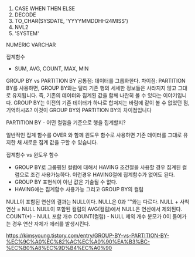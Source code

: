 1. CASE WHEN THEN ELSE
2. DECODE
3. TO_CHAR(SYSDATE, 'YYYYMMDDHH24MISS')
4. NVL2
5. 'SYSTEM'

NUMERIC
VARCHAR

집계함수

- SUM, AVG, COUNT, MAX, MIN

GROUP BY vs PARTITION BY
공통점: 데이터를 그룹화한다.
차이점: PARTITION BY를 사용하면, GROUP BY와는 달리 기존 행의 세세한 정보들은 사라지지 않고
그대로 유지됩니다. 즉, 기존의 데이터와 집계된 값을 함께 나란히 볼 수 있다는 이야기입니다.
GROUP BY는 이전의 기존 데이터가 하나로 합쳐지는 바람에 같이 볼 수 없었던 점, 기억하시죠?
이것이 GROUP BY와 PARTITION BY의 차이점입니다

PARTITION BY - 어떤 컬럼을 기준으로 행을 집계할지?

일반적인 집계 함수를 OVER 와 함께 윈도우 함수로 사용하면 기존 데이터를 그대로 유지한 채 새로운 집계 값을 구할 수 있습니다.

집계함수 vs 윈도우 함수

- GROUP BY로 그룹핑된 컬럼에 대해서 HAVING 조건절을 사용할 경우 집계된 컬럼으로 조건 사용가능하다.
  이런경우 HAVING절에 집계함수가 없어도 된다.
- GROUP BY 표현식이 아닌 값은 기술될 수 없다.
- HAVING에는 집계함수 사용가능 그리고 GROUP BY의 컬럼

NULL이 포함된 연산의 결과는 NULL이다.
NULL은 0과 ""와는 다르다.
NULL + 사칙연산 = NULL
NULL이 포함된 컬럼의 AVG(컬럼)에서 NULL은 연산에서 제외된다.
COUNT(\*) - NULL 포함 개수
COUNT(컬럼) - NULL 제외 개수
분모가 0이 들어가는 경우 연산 자체가 에러를 발생시킨다.

https://kimsyoung.tistory.com/entry/GROUP-BY-vs-PARTITION-BY-%EC%9C%A0%EC%82%AC%EC%A0%90%EA%B3%BC-%EC%B0%A8%EC%9D%B4%EC%A0%90
